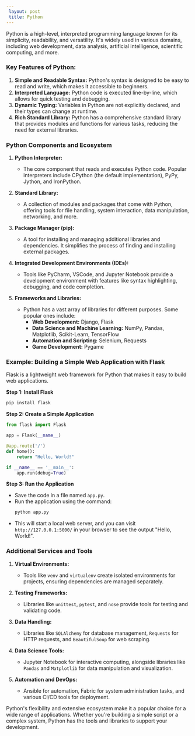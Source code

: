 ```yaml
---
 layout: post
 title: Python
---
```


Python is a high-level, interpreted programming language known for its simplicity, readability, and versatility. It's widely used in various domains, including web development, data analysis, artificial intelligence, scientific computing, and more.

### Key Features of Python:
1. **Simple and Readable Syntax:** Python's syntax is designed to be easy to read and write, which makes it accessible to beginners.
2. **Interpreted Language:** Python code is executed line-by-line, which allows for quick testing and debugging.
3. **Dynamic Typing:** Variables in Python are not explicitly declared, and their types can change at runtime.
4. **Rich Standard Library:** Python has a comprehensive standard library that provides modules and functions for various tasks, reducing the need for external libraries.

### Python Components and Ecosystem

1. **Python Interpreter:**
   - The core component that reads and executes Python code. Popular interpreters include CPython (the default implementation), PyPy, Jython, and IronPython.

2. **Standard Library:**
   - A collection of modules and packages that come with Python, offering tools for file handling, system interaction, data manipulation, networking, and more.

3. **Package Manager (pip):**
   - A tool for installing and managing additional libraries and dependencies. It simplifies the process of finding and installing external packages.

4. **Integrated Development Environments (IDEs):**
   - Tools like PyCharm, VSCode, and Jupyter Notebook provide a development environment with features like syntax highlighting, debugging, and code completion.

5. **Frameworks and Libraries:**
   - Python has a vast array of libraries for different purposes. Some popular ones include:
     - **Web Development:** Django, Flask
     - **Data Science and Machine Learning:** NumPy, Pandas, Matplotlib, Scikit-Learn, TensorFlow
     - **Automation and Scripting:** Selenium, Requests
     - **Game Development:** Pygame

### Example: Building a Simple Web Application with Flask

Flask is a lightweight web framework for Python that makes it easy to build web applications.

**Step 1: Install Flask**
```bash
pip install flask
```

**Step 2: Create a Simple Application**
```python
from flask import Flask

app = Flask(__name__)

@app.route('/')
def home():
    return "Hello, World!"

if __name__ == '__main__':
    app.run(debug=True)
```

**Step 3: Run the Application**
- Save the code in a file named `app.py`.
- Run the application using the command:
  ```bash
  python app.py
  ```
- This will start a local web server, and you can visit `http://127.0.0.1:5000/` in your browser to see the output "Hello, World!".

### Additional Services and Tools

1. **Virtual Environments:**
   - Tools like `venv` and `virtualenv` create isolated environments for projects, ensuring dependencies are managed separately.

2. **Testing Frameworks:**
   - Libraries like `unittest`, `pytest`, and `nose` provide tools for testing and validating code.

3. **Data Handling:**
   - Libraries like `SQLAlchemy` for database management, `Requests` for HTTP requests, and `BeautifulSoup` for web scraping.

4. **Data Science Tools:**
   - Jupyter Notebook for interactive computing, alongside libraries like `Pandas` and `Matplotlib` for data manipulation and visualization.

5. **Automation and DevOps:**
   - Ansible for automation, Fabric for system administration tasks, and various CI/CD tools for deployment.

Python's flexibility and extensive ecosystem make it a popular choice for a wide range of applications. Whether you're building a simple script or a complex system, Python has the tools and libraries to support your development.